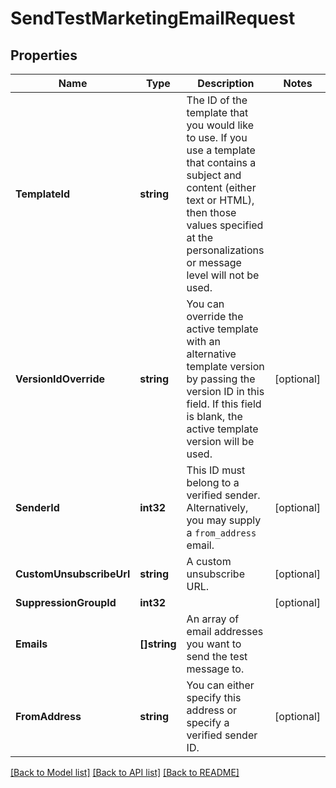 # SendTestMarketingEmailRequest

## Properties

Name | Type | Description | Notes
------------ | ------------- | ------------- | -------------
**TemplateId** | **string** | The ID of the template that you would like to use. If you use a template that contains a subject and content (either text or HTML), then those values specified at the personalizations or message level will not be used. |
**VersionIdOverride** | **string** |  You can override the active template with an alternative template version by passing the version ID in this field. If this field is blank, the active template version will be used. |[optional] 
**SenderId** | **int32** | This ID must belong to a verified sender. Alternatively, you may supply a `from_address` email. |[optional] 
**CustomUnsubscribeUrl** | **string** | A custom unsubscribe URL. |[optional] 
**SuppressionGroupId** | **int32** |  |[optional] 
**Emails** | **[]string** | An array of email addresses you want to send the test message to. |
**FromAddress** | **string** | You can either specify this address or specify a verified sender ID. |[optional] 

[[Back to Model list]](../README.md#documentation-for-models) [[Back to API list]](../README.md#documentation-for-api-endpoints) [[Back to README]](../README.md)



